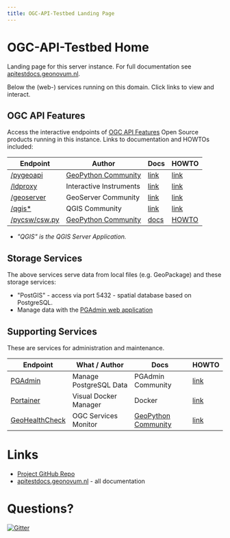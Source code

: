 ```yaml
---
title: OGC-API-Testbed Landing Page
---
```


# OGC-API-Testbed Home

Landing page for this server instance. 
For full documentation see [apitestdocs.geonovum.nl](https://apitestdocs.geonovum.nl).
 
Below the (web-) services running on this domain. Click links to view and interact.

## OGC API Features

Access the interactive endpoints of [OGC API Features](https://ogcapi.ogc.org/features/) 
Open Source products running in this instance. Links to documentation and HOWTOs included:

| Endpoint | Author | Docs | HOWTO
| --- | --- | --- | --- 
| [/pygeoapi](/pygeoapi) | [GeoPython Community](https://geopython.github.io/) | [link](https://docs.pygeoapi.io/en/latest/) | [link](https://apitestdocs.geonovum.nl/howto/howto_pygeoapi.md)  
| [/ldproxy](/ldproxy) | Interactive Instruments | [link](https://interactive-instruments.github.io/ldproxy/) | [link](https://apitestdocs.geonovum.nl/howto/howto_ldproxy.md)  
| [/geoserver](/geoserver/ogc/features) | GeoServer Community | [link](https://docs.geoserver.org/latest/en/user/community/ogc-api/index.html) | [link](https://apitestdocs.geonovum.nl/howto/howto_geoserver.md)  
| [/qgis*](/qgis/wfs3) | QGIS Community | [link](https://www.qgis.org/) | [link](https://apitestdocs.geonovum.nl/howto/howto_qgis.md)  
| [/pycsw/csw.py](/pycsw/csw.py/collections/metadata:main) | [GeoPython Community](https://geopython.github.io/) | [docs](https://docs.pycsw.org/en/latest/index.html) | [HOWTO](howto/howto_pycsw.md) 


* *"QGIS" is the QGIS Server Application.*

## Storage Services

The above services serve data from local files (e.g. GeoPackage) and these storage services:

* "PostGIS" - access via <server-domain-name> port 5432 - spatial database based on PostgreSQL. 
*  Manage data with the [PGAdmin web application](/pgadmin)

## Supporting Services

These are services for administration and maintenance.

| Endpoint | What / Author | Docs | HOWTO
| --- | --- | --- | --- 
| [PGAdmin](/pgadmin) | Manage PostgreSQL Data | PGAdmin Community | [link](https://www.pgadmin.org/) | [link](https://apitestdocs.geonovum.nl/howto/howto_pgadmin.md)  
| [Portainer](/portainer/) | Visual Docker Manager | Docker | [link](https://www.portainer.io/) | [link](https://apitestdocs.geonovum.nl/howto/howto_portainer.md)  
| [GeoHealthCheck](/ghc) | OGC Services Monitor | [GeoPython Community](https://geopython.github.io)  | [link](https://geohealthcheck.org) | [link](https://apitestdocs.geonovum.nl/howto/howto_ghc.md)  

# Links

* [Project GitHub Repo](https://github.com/Geonovum/ogc-api-testbed)
* [apitestdocs.geonovum.nl](https://apitestdocs.geonovum.nl) - all documentation


# Questions?

[![Gitter](https://img.shields.io/gitter/room/Geonovum/ogc-api-testbed.svg?style=flat-square)](https://gitter.im/Geonovum/ogc-api-testbed)
